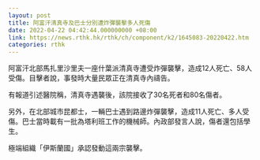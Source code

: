 ```yaml
---
layout: post
title: 阿富汗清真寺及巴士分別遭炸彈襲擊多人死傷
date: 2022-04-22 04:42:44.000000000 +08:00
link: https://news.rthk.hk/rthk/ch/component/k2/1645083-20220422.htm
categories: rthk
---
```


阿富汗北部馬扎里沙里夫一座什葉派清真寺遭受炸彈襲擊，造成12人死亡、58人受傷。目擊者說，事發時大量民眾正在清真寺內禱告。

有報道引述醫院稱，清真寺遇襲後，該院接收了30名死者和80名傷者。

另外，在北部城市昆都士，一輛巴士遇到路邊炸彈襲擊，造成11人死亡、多人受傷。巴士當時載有一批為塔利班工作的機械師。內政部發言人說，傷者還包括學生。

極端組織「伊斯蘭國」承認發動這兩宗襲擊。

　　
